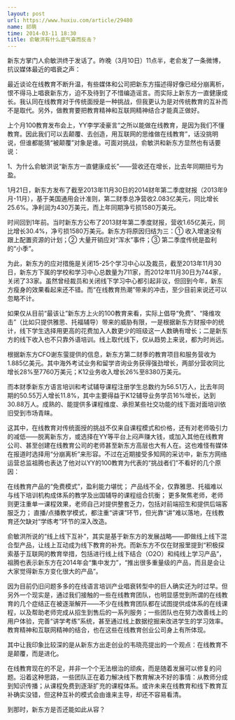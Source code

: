 ```yaml
---
layout: post
url: https://www.huxiu.com/article/29480
name: 祁萌
time: 2014-03-11 18:30
title: 俞敏洪有什么底气奋而反击？
---
```

新东方掌门人俞敏洪终于发话了。昨晚（3月10日）11点半，老俞发了一条微博，抗议媒体最近的唱衰之声：

最近谈论在线教育不断升温，有些媒体和公司把新东方描述得好像已经分崩离析，恨不得马上唱衰新东方，迫不及待到了不惜编造谣言。而实际上新东方一直健康成长。我认同在线教育对于传统面授是一种挑战，但我更认为是对传统教育的互补而不是取代。另外，做教育要把教育精神和互联网精神结合才能真正做好。

上个月100教育发布会上，YY李学凌豪言“之所以能做在线教育，是因为我们不懂教育。因此我们可以去颠覆、去创造，用互联网的思维做在线教育”，话没挑明说，但谁都能猜“被颠覆”对象是谁。可面对挑战，俞敏洪和新东方显然也有话要说：

1、为什么俞敏洪说“新东方一直健康成长”——营收还在增长，比去年同期扭亏为盈。

1月21日，新东方发布了截至2013年11月30日的2014财年第二季度财报（2013年9月-11月），基于美国通用会计准则，第二财季总净营收2.083亿美元，同比增长25.6%。净利润为430万美元，而上年同期净亏损1580万美元。

时间回到1年前。当时新东方公布了2013财年第二季度财报，营收1.65亿美元，同比增长30.4%，净亏损1580万美元。新东方将原因归结为三：① 收入增速没有跟上配置资源的计划；② 大量开销应对“浑水”事件；③ 第二季度传统是盈利的“小季”。

为此，新东方的应对措施是关闭15-25个学习中心以及裁员，截至2013年11月30日，新东方下属的学校和学习中心总数量为711家，而2012年11月30日为744家，关闭了33家。虽然曾经裁员和关闭线下学习中心都引起非议，但回到今年，新东方瘦身的效果看起来还不错。而“在线教育热潮”带来的冲击，至少目前来说还可以忽略不计。

如果仅从目前“最该让”新东方上火的100教育来看，实际上倡导“免费”、“降维攻击”（比如只提供雅思、托福辅导）带来的威胁有限，一是根据新东方财报中的统计，线下学生选择用更高的花费加入人数更少的班级这一人数确有增长；二是新东方的线下收入也不只靠外语培训。线上取代线下，仅从趋势上来说，都为时尚远。

根据新东方CFO谢东萤提供的信息，新东方第二财季的教育项目和服务营收为1.885亿美元。其中海外考试业务和留学咨询业务获得强劲增长，两部分营收同比增长28%至7760万美元；K12业务收入增长26%至8380万美元。

而本财季新东方语言培训和考试辅导课程注册学生总数约为56.51万人，比去年同期的50.55万人增长11.8%，其中主要得益于K12辅导业务学员16%增长，达到30.88万人。成熟的、能提供多课程维度、承担某些社交功能的线下面对面培训依旧受到市场青睐。

这其中，在线教育对传统面授的挑战不仅来自课程模式和价格，还有对老师吸引力的减低——脱离新东方，或选择在YY等平台上闷声赚大钱，或加入其他在线教育公司、甚至创建在线教育公司的老师甚至新东方高层也大有人在。这也难怪有媒体在报道时选择用“分崩离析”来形容。不过在近期接受多知网的采访中，新东方网络运营总监祖腾也表达了他对以YY的100教育为代表的“挑战者们”不看好的几个原因：

在线教育产品的“免费模式”，盈利能力堪忧； 产品线不全，仅靠雅思、托福难以与线下培训机构成体系的教学及出国辅导的课程组合抗衡； 更多聚焦老师，老师则更注重单一课程效果，老师自己对提供整套乏力，包括对前端招生和提供后端客服乏力； 直播/点播教学模式，都注重“讲课”环节，但光靠“讲”难以落地，在线教育还欠缺对“学练考”环节的深入改造。

俞敏洪所说的“线上线下互补”，其实是基于新东方的发展战略——即做线上线下混合型产品，让线上互动成为线下教育的补充。而新东方不仅在财报里提到“积极探索基于互联网的教育举措，包括进行线上线下结合（O2O）和纯线上学习产品”，祖腾也表示新东方在2014年会“集中发力”，“推出很多重量级的产品，而且是会让大家觉得新东方变化很大的产品”。

因为目前仍旧问题多多的在线语言培训产业唱衰转型中的巨人确实还为时过早。但另外一个现实是，通过我们接触的一些在线教育团队，也明显感觉到所谓的在线教育的几个症结正在被逐渐解开——不少在线教育团队都在试图提供成体系的在线课程，以及帮助老师完成从招生到售后的一系列服务；一些团队也在努力改善线上的用户体验，完善“讲学考练”系统，甚至通过线上数据挖掘来改进学生的学习效率。教育精神和互联网精神的结合，也在这些在线教育创业公司身上有所体现。

其中让我印象比较深的是从新东方出走创业的韦晓亮提出的一个观点：在线教育不是颠覆，而是进化。

在线教育现在的不足，并非一个个无法根治的顽疾，而是随着发展可以修复的问题。沿着这种思路，一些团队正在着力解决线下教育解决不好的事情：从教师分成到知识传播；从课程免费到逐渐扩充的课程体系。或许未来在线教育和线下教育互补确实没错，但这种互补的模式会由谁来主导，却还不容易看清。

到那时，新东方是否还能如此从容？

